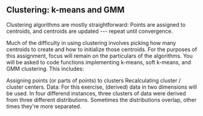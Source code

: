 ## Clustering: k-means and GMM

Clustering algorithms are mostly straightforward: 
Points are assigned to centroids, and centroids are updated --- repeat until convergence.

Much of the difficulty in using clustering involves picking how many centroids to create and how to initialize those centroids. 
For the purposes of this assignment, focus will remain on the particulars of the algorithms.
You will be asked to code functions implementing k-means, soft k-means, and GMM clustering. This includes:

Assigning points (or parts of points) to clusters
Recalculating cluster / cluster centers.
Data: For this exercise, (derived) data in two dimensions will be used. 
In four differend instances, three clusters of data were derived from three different distributions. 
Sometimes the distributions overlap, other times they're more separated.
